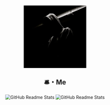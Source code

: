 <p align="center">
    <img width="200px" src="https://github.com/liankorExe/liankorExe/blob/main/pp.jpg" border-radius="30px" align="center" alt="GitHub Readme Stats" />
    <h2 align="center">🛎・Me</h2>
    <p align="center" justify-content="space-between">
        <img width="400px" src="https://github-readme-stats.vercel.app/api?username=liankorExe&show_icons=true&theme=radical" align="center" alt="GitHub Readme Stats" />
        <img width="400px" src="https://github-readme-stats.vercel.app/api/top-langs/?username=liankorExe&layout=compact" align="center" alt="GitHub Readme Stats" />
    </p>
   </p>
   
